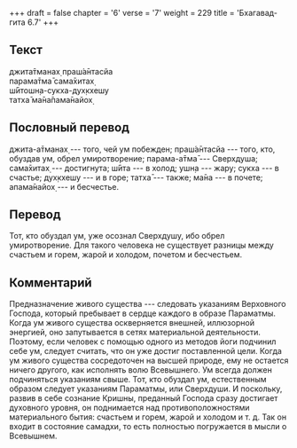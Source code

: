 +++
draft = false
chapter = '6'
verse = '7'
weight = 229
title = 'Бхагавад-гита 6.7'
+++
## Текст

джита̄тманах̣ праш́а̄нтасйа  
парама̄тма̄ сама̄хитах̣  
ш́ӣтошн̣а-сукха-дух̣кхешу  
татха̄ ма̄на̄пама̄найох̣

## Пословный перевод

джита-а̄тманах̣ --- того, чей ум побежден; праш́а̄нтасйа --- того, кто,
обуздав ум, обрел умиротворение; парама-а̄тма̄ --- Сверхдуша; сама̄хитах̣
--- достигнута; ш́ӣта --- в холод; ушн̣а --- жару; сукха --- в счастье;
дух̣кхешу --- и в горе; татха̄ --- также; ма̄на --- в почете; апама̄найох̣
--- и бесчестье.

## Перевод

Тот, кто обуздал ум, уже осознал Сверхдушу, ибо обрел умиротворение. Для
такого человека не существует разницы между счастьем и горем, жарой и
холодом, почетом и бесчестьем.

## Комментарий

Предназначение живого существа --- следовать указаниям Верховного
Господа, который пребывает в сердце каждого в образе Параматмы. Когда ум
живого существа оскверняется внешней, иллюзорной энергией, оно
запутывается в сетях материальной деятельности. Поэтому, если человек с
помощью одного из методов йоги подчинил себе ум, следует считать, что он
уже достиг поставленной цели. Когда ум живого существа сосредоточен на
высшей природе, ему не остается ничего другого, как исполнять волю
Всевышнего. Ум всегда должен подчиняться указаниям свыше. Тот, кто
обуздал ум, естественным образом следует указаниям Параматмы, или
Сверхдуши. И поскольку, развив в себе сознание Кришны, преданный Господа
сразу достигает духовного уровня, он поднимается над противоположностями
материального бытия: счастьем и горем, жарой и холодом и т. д. Так он
входит в состояние самадхи, то есть полностью погружается в мысли о
Всевышнем.
